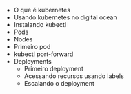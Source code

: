 - O que é kubernetes
- Usando kubernetes no digital ocean
- Instalando kubectl
- Pods
- Nodes
- Primeiro pod
- kubectl port-forward
-  Deployments
    * Primeiro deployment
    * Acessando recursos usando labels
    * Escalando o deployment

